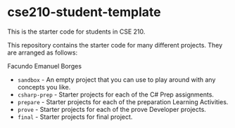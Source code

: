 # cse210-student-template
This is the starter code for students in CSE 210.

This repository contains the starter code for many different projects. They are arranged as follows:

Facundo Emanuel Borges

* `sandbox` - An empty project that you can use to play around with any concepts you like.
* `csharp-prep` - Starter projects for each of the C# Prep assignments.
* `prepare` - Starter projects for each of the preparation Learning Activities.
* `prove` - Starter projects for each of the prove Developer projects.
* `final` - Starter projects for final project.
